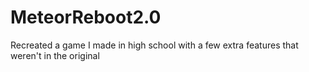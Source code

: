# MeteorReboot2.0
Recreated a game I made in high school with a few extra features that weren't in the original
